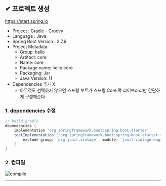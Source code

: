 ## ✔ 프로젝트 생성
https://start.spring.io

- Project : Gradle - Groovy
- Language : Java
- Spring Boot Version : 2.7.6
- Project Metadata
  - Group: hello
  - Artifact: core
  - Name: core
  - Package name: hello.core
  - Packaging: Jar
  - Java Version: 11
- Dependencies 추가 X
  - 아무것도 선택하지 않으면 스프링 부트가 스프링 Core 쪽 라이브러리만 간단하게 구성해준다.

### 1. dependencies 수정
```gradle
// build.gradle
dependencies {
	implementation 'org.springframework.boot:spring-boot-starter'
	testImplementation ('org.springframework.boot:spring-boot-starter-test') {
		exclude group: 'org.junit.vintage', module: 'junit-vintage-engine'
	}
}
```

### 2. 컴파일
![compile](https://user-images.githubusercontent.com/54324782/207056208-9684fb95-79d0-4527-bff5-1d04d0b36bf0.png)


- - -
